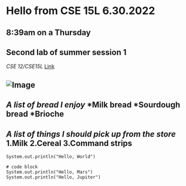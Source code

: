 # Hello from CSE 15L 6.30.2022 #
## 8:39am on a Thursday ##
**Second lab of summer session 1**
---
*CSE 12/CSE15L*
[Link](https://www.youtube.com/watch?v=p7YXXieghto)
>
![Image](https://paspahang.org/wp-content/uploads/2019/03/get-the-marvelous-funny-looking-cat-memes-of-funny-looking-cat-memes.jpg)
---
*A list of bread I enjoy*
*Milk bread
*Sourdough bread
*Brioche 
---
*A list of things I should pick up from the store*
1.Milk
2.Cereal
3.Command strips
---
`System.out.println("Hello, World")`

```
# code block
System.out.println("Hello, Mars")
System.out.println("Hello, Jupiter")
```
